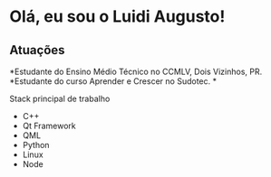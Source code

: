 # Olá, eu sou o Luidi Augusto!

## Atuações

*Estudante do Ensino Médio Técnico no CCMLV, Dois Vizinhos, PR.
*Estudante do curso Aprender e Crescer no Sudotec.
*


Stack principal de trabalho
* C++
* Qt Framework
* QML
* Python
* Linux
* Node
